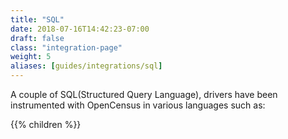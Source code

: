 ```yaml
---
title: "SQL"
date: 2018-07-16T14:42:23-07:00
draft: false
class: "integration-page"
weight: 5
aliases: [guides/integrations/sql]
---
```


A couple of SQL(Structured Query Language), drivers have been instrumented with OpenCensus in various languages
such as:

{{% children %}}
